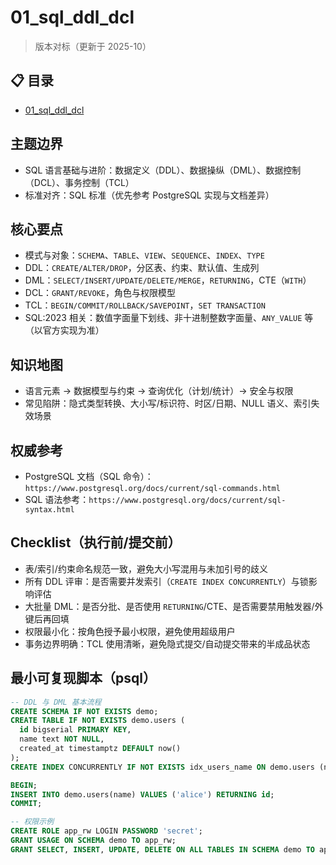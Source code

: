 ﻿# 01_sql_ddl_dcl

> 版本对标（更新于 2025-10）

## 📋 目录

- [01_sql_ddl_dcl](#01_sql_ddl_dcl)

## 主题边界

- SQL 语言基础与进阶：数据定义（DDL）、数据操纵（DML）、数据控制（DCL）、事务控制（TCL）
- 标准对齐：SQL 标准（优先参考 PostgreSQL 实现与文档差异）
  
## 核心要点

- 模式与对象：`SCHEMA`、`TABLE`、`VIEW`、`SEQUENCE`、`INDEX`、`TYPE`
- DDL：`CREATE/ALTER/DROP`，分区表、约束、默认值、生成列
- DML：`SELECT/INSERT/UPDATE/DELETE/MERGE`，`RETURNING`，CTE（`WITH`）
- DCL：`GRANT/REVOKE`，角色与权限模型
- TCL：`BEGIN/COMMIT/ROLLBACK/SAVEPOINT`，`SET TRANSACTION`
- SQL:2023 相关：数值字面量下划线、非十进制整数字面量、`ANY_VALUE` 等（以官方实现为准）

## 知识地图

- 语言元素 → 数据模型与约束 → 查询优化（计划/统计）→ 安全与权限
- 常见陷阱：隐式类型转换、大小写/标识符、时区/日期、NULL 语义、索引失效场景

## 权威参考

- PostgreSQL 文档（SQL 命令）：`https://www.postgresql.org/docs/current/sql-commands.html`
- SQL 语法参考：`https://www.postgresql.org/docs/current/sql-syntax.html`

## Checklist（执行前/提交前）

- 表/索引/约束命名规范一致，避免大小写混用与未加引号的歧义
- 所有 DDL 评审：是否需要并发索引（`CREATE INDEX CONCURRENTLY`）与锁影响评估
- 大批量 DML：是否分批、是否使用 `RETURNING`/CTE、是否需要禁用触发器/外键后再回填
- 权限最小化：按角色授予最小权限，避免使用超级用户
- 事务边界明确：TCL 使用清晰，避免隐式提交/自动提交带来的半成品状态

## 最小可复现脚本（psql）

```sql
-- DDL 与 DML 基本流程
CREATE SCHEMA IF NOT EXISTS demo;
CREATE TABLE IF NOT EXISTS demo.users (
  id bigserial PRIMARY KEY,
  name text NOT NULL,
  created_at timestamptz DEFAULT now()
);
CREATE INDEX CONCURRENTLY IF NOT EXISTS idx_users_name ON demo.users (name);

BEGIN;
INSERT INTO demo.users(name) VALUES ('alice') RETURNING id;
COMMIT;

-- 权限示例
CREATE ROLE app_rw LOGIN PASSWORD 'secret';
GRANT USAGE ON SCHEMA demo TO app_rw;
GRANT SELECT, INSERT, UPDATE, DELETE ON ALL TABLES IN SCHEMA demo TO app_rw;
```
